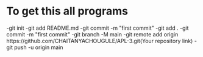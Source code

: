 <h1>To get this all programs</h1>
-git init
-git add README.md
-git commit -m "first commit"
-git add .
-git commit -m "first commit"
-git branch -M main
-git remote add origin https://github.com/CHAITANYACHOUGULE/APL-3.git(Your repository link)
-git push -u origin main

